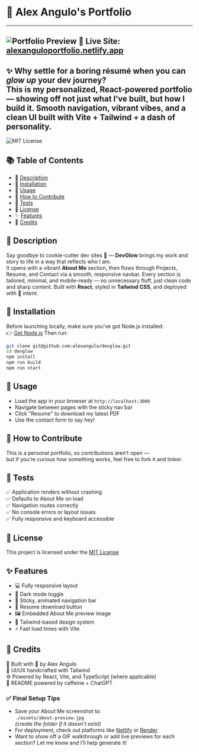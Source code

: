 # 🌟 Alex Angulo's Portfolio
---
![Portfolio Preview](/assets/portfolio-preview.jpg)
🔗 **Live Site:** [alexanguloportfolio.netlify.app](https://alexanguloportfolio.netlify.app)
---
✨ Why settle for a boring résumé when you can **_glow up_** your dev journey?  
This is my personalized, React-powered portfolio — showing off not just what I’ve built, but how I build it. Smooth navigation, vibrant vibes, and a clean UI built with Vite + Tailwind + a dash of personality.
---
![MIT License](https://img.shields.io/badge/License-MIT-yellow.svg)
## 📚 Table of Contents
- 📝 [Description](#-description)  
- 💾 [Installation](#-installation)  
- 🚀 [Usage](#-usage)  
- 🤝 [How to Contribute](#-how-to-contribute)  
- 🧪 [Tests](#-tests)  
- 📄 [License](#-license)  
- ✨ [Features](#-features)  
- 🙌 [Credits](#-credits)  
## 📝 Description
Say goodbye to cookie-cutter dev sites 👋 — **DevGlow** brings my work and story to life in a way that reflects who I am.  
It opens with a vibrant **About Me** section, then flows through Projects, Resume, and Contact via a smooth, responsive navbar. Every section is tailored, minimal, and mobile-ready — no unnecessary fluff, just clean code and sharp content. Built with **React**, styled in **Tailwind CSS**, and deployed with 💯 intent.
## 💾 Installation
Before launching locally, make sure you’ve got Node.js installed:  
👉 [Get Node.js](https://nodejs.org)
Then run:
```bash
git clone git@github.com:alexangulo/devglow.git
cd devglow
npm install
npm run build
npm run start
```
## 🚀 Usage
- Load the app in your browser at `http://localhost:3000`
- Navigate between pages with the sticky nav bar
- Click "Resume" to download my latest PDF
- Use the contact form to say hey!
## 🤝 How to Contribute
This is a personal portfolio, so contributions aren’t open —  
but if you’re curious how something works, feel free to fork it and tinker.
## 🧪 Tests
✅ Application renders without crashing  
✅ Defaults to About Me on load  
✅ Navigation routes correctly  
✅ No console errors or layout issues  
✅ Fully responsive and keyboard accessible  
## 📄 License
This project is licensed under the [MIT License](https://choosealicense.com/licenses/mit/)
## ✨ Features
- 💻 Fully responsive layout  
- 🌙 Dark mode toggle  
- 🧭 Sticky, animated navigation bar  
- 📄 Resume download button  
- 🖼️ Embedded About Me preview image  
- 🎨 Tailwind-based design system  
- ⚡ Fast load times with Vite  
## 🙌 Credits
🧠 Built with 💪 by Alex Angulo  
🎨 UI/UX handcrafted with Tailwind  
⚙️ Powered by React, Vite, and TypeScript (where applicable)  
🤖 README powered by caffeine + ChatGPT
### ✅ Final Setup Tips
- Save your About Me screenshot to:  
  `./assets/about-preview.jpg`  
  _(create the folder if it doesn’t exist)_
- For deployment, check out platforms like [Netlify](https://www.netlify.com/) or [Render](https://render.com/)
- Want to show off a GIF walkthrough or add live previews for each section? Let me know and I’ll help generate it!

